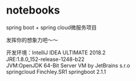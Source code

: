 # notebooks

spring boot + spring cloud微服务项目

发挥你的想象力吧～～

开发环境：IntelliJ IDEA ULTIMATE 2018.2  
JRE:1.8.0_152-release-1248-b22  
JVM:OpenJDK 64-Bit Server VM by JetBrains s.r.o  
springcloud Finchley.SR1
springboot 2.1.1
